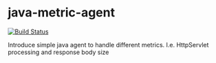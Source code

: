 # java-metric-agent

[![Build Status](https://travis-ci.com/Arlabunakty/java-metric-agent.svg?branch=master)](https://travis-ci.com/Arlabunakty/java-metric-agent)

Introduce simple java agent to handle different metrics. I.e. HttpServlet processing and response body size
